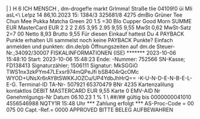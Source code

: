 | ) H 6 ICH MENSCH , dm-drogef!e markt Grlmma! Straße tlie 04109!0 üi Mli asL<\ Le!pz 14 86,10.2023 15: 1384/3 325681/8 4275 dmBìo Grüner Tee Chun Mee Pukka Matcha Green 20 1.5 =30 Blo Cupper Good Morn SUMME EUR MasterCard EUR 2 2 2 2.65 3,95 2.95 9,55 9,55 MwSt 0,62 MwSt-Satz 2=7 00 Netto 8,93 Brutto 9,55 Für diesen Einkauf hattest Du 4 PAYBACK Punkte erhalten Uli sammelst noch keine PAYBACK Punkte? Einfach anmelden und punkten: din.de/pb Öffnungszeiten auf dm.de Steuer-Nr.;34092/30007 FISKALINFORMATIONEN (ISE) ******* 2023-10-06 15:48:10 Start: 2023-10-06 15:48:23 Ende: -Nummer: 752566 SN-Kasse; FD138413 Signaturzähler; 1506111 Signatur: MkSGGiO TWS1nx3zkPYm47LExsr974mQPeJfi bSB404rQcOMc WYOD+UNsXr6rAY8tSWKKJOZCu/UP4YdbJhHrQ== -K-U-N-D-E-N-B-E-L-E-G. Terminal-ID TA-Nr- 507921 65370479 BNr 4235 Kartenzalilung kontaktlos DEBIT MASTERCARD EUR 9,55 Karte 0 EMV-AID Nr Genehmlgungs-Nr Datum 06.10.23 1 % 1 \ ##/## gültig bis 0000000041010 4556546988 NQTY1R 15:48 Uhr *** Zahlung erfolgt *** AS-Proc-Code = 00 075 00 Capt.-Ref.= 0000 APPROVED BITTE BELEG AUFBEWAHREN